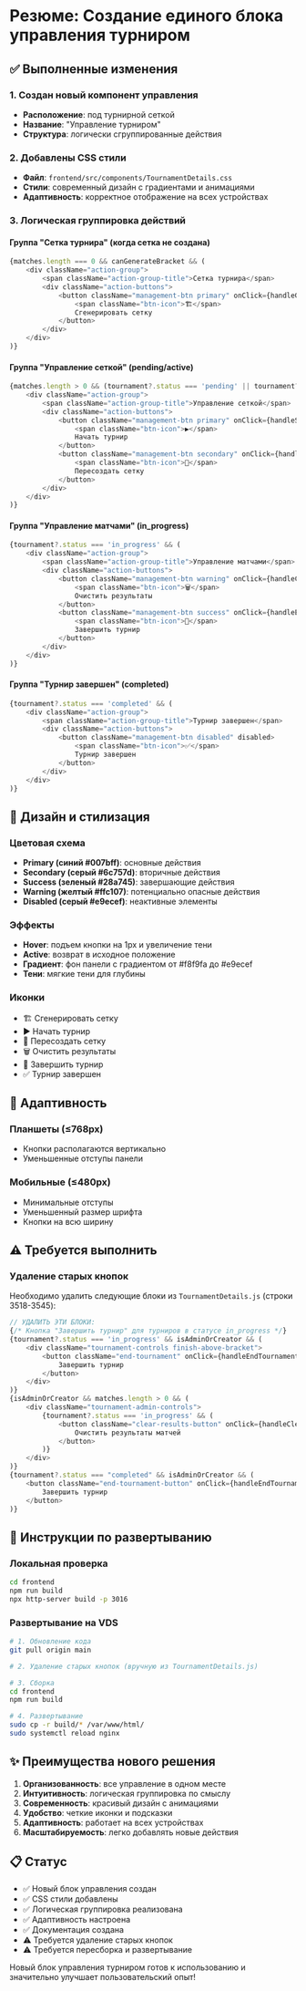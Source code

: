 # Резюме: Создание единого блока управления турниром

## ✅ Выполненные изменения

### 1. Создан новый компонент управления
- **Расположение**: под турнирной сеткой
- **Название**: "Управление турниром"
- **Структура**: логически сгруппированные действия

### 2. Добавлены CSS стили
- **Файл**: `frontend/src/components/TournamentDetails.css`
- **Стили**: современный дизайн с градиентами и анимациями
- **Адаптивность**: корректное отображение на всех устройствах

### 3. Логическая группировка действий

#### Группа "Сетка турнира" (когда сетка не создана)
```javascript
{matches.length === 0 && canGenerateBracket && (
    <div className="action-group">
        <span className="action-group-title">Сетка турнира</span>
        <div className="action-buttons">
            <button className="management-btn primary" onClick={handleGenerateBracket}>
                <span className="btn-icon">🏗️</span>
                Сгенерировать сетку
            </button>
        </div>
    </div>
)}
```

#### Группа "Управление сеткой" (pending/active)
```javascript
{matches.length > 0 && (tournament?.status === 'pending' || tournament?.status === 'active') && (
    <div className="action-group">
        <span className="action-group-title">Управление сеткой</span>
        <div className="action-buttons">
            <button className="management-btn primary" onClick={handleStartTournament}>
                <span className="btn-icon">▶️</span>
                Начать турнир
            </button>
            <button className="management-btn secondary" onClick={handleRegenerateBracket}>
                <span className="btn-icon">🔄</span>
                Пересоздать сетку
            </button>
        </div>
    </div>
)}
```

#### Группа "Управление матчами" (in_progress)
```javascript
{tournament?.status === 'in_progress' && (
    <div className="action-group">
        <span className="action-group-title">Управление матчами</span>
        <div className="action-buttons">
            <button className="management-btn warning" onClick={handleClearMatchResults}>
                <span className="btn-icon">🗑️</span>
                Очистить результаты
            </button>
            <button className="management-btn success" onClick={handleEndTournament}>
                <span className="btn-icon">🏁</span>
                Завершить турнир
            </button>
        </div>
    </div>
)}
```

#### Группа "Турнир завершен" (completed)
```javascript
{tournament?.status === 'completed' && (
    <div className="action-group">
        <span className="action-group-title">Турнир завершен</span>
        <div className="action-buttons">
            <button className="management-btn disabled" disabled>
                <span className="btn-icon">✅</span>
                Турнир завершен
            </button>
        </div>
    </div>
)}
```

## 🎨 Дизайн и стилизация

### Цветовая схема
- **Primary (синий #007bff)**: основные действия
- **Secondary (серый #6c757d)**: вторичные действия  
- **Success (зеленый #28a745)**: завершающие действия
- **Warning (желтый #ffc107)**: потенциально опасные действия
- **Disabled (серый #e9ecef)**: неактивные элементы

### Эффекты
- **Hover**: подъем кнопки на 1px и увеличение тени
- **Active**: возврат в исходное положение
- **Градиент**: фон панели с градиентом от #f8f9fa до #e9ecef
- **Тени**: мягкие тени для глубины

### Иконки
- 🏗️ Сгенерировать сетку
- ▶️ Начать турнир  
- 🔄 Пересоздать сетку
- 🗑️ Очистить результаты
- 🏁 Завершить турнир
- ✅ Турнир завершен

## 📱 Адаптивность

### Планшеты (≤768px)
- Кнопки располагаются вертикально
- Уменьшенные отступы панели

### Мобильные (≤480px)  
- Минимальные отступы
- Уменьшенный размер шрифта
- Кнопки на всю ширину

## ⚠️ Требуется выполнить

### Удаление старых кнопок
Необходимо удалить следующие блоки из `TournamentDetails.js` (строки 3518-3545):

```javascript
// УДАЛИТЬ ЭТИ БЛОКИ:
{/* Кнопка "Завершить турнир" для турниров в статусе in_progress */}
{tournament?.status === 'in_progress' && isAdminOrCreator && (
    <div className="tournament-controls finish-above-bracket">
        <button className="end-tournament" onClick={handleEndTournament}>
            Завершить турнир
        </button>
    </div>
)}
{isAdminOrCreator && matches.length > 0 && (
    <div className="tournament-admin-controls">
        {tournament?.status === 'in_progress' && (
            <button className="clear-results-button" onClick={handleClearMatchResults}>
                Очистить результаты матчей
            </button>
        )}
    </div>
)}
{tournament?.status === "completed" && isAdminOrCreator && (
    <button className="end-tournament-button" onClick={handleEndTournament}>
        Завершить турнир
    </button>
)}
```

## 🚀 Инструкции по развертыванию

### Локальная проверка
```bash
cd frontend
npm run build
npx http-server build -p 3016
```

### Развертывание на VDS
```bash
# 1. Обновление кода
git pull origin main

# 2. Удаление старых кнопок (вручную из TournamentDetails.js)

# 3. Сборка
cd frontend
npm run build

# 4. Развертывание
sudo cp -r build/* /var/www/html/
sudo systemctl reload nginx
```

## ✨ Преимущества нового решения

1. **Организованность**: все управление в одном месте
2. **Интуитивность**: логическая группировка по смыслу
3. **Современность**: красивый дизайн с анимациями
4. **Удобство**: четкие иконки и подсказки
5. **Адаптивность**: работает на всех устройствах
6. **Масштабируемость**: легко добавлять новые действия

## 📋 Статус

- ✅ Новый блок управления создан
- ✅ CSS стили добавлены  
- ✅ Логическая группировка реализована
- ✅ Адаптивность настроена
- ✅ Документация создана
- ⚠️ Требуется удаление старых кнопок
- ⚠️ Требуется пересборка и развертывание

Новый блок управления турниром готов к использованию и значительно улучшает пользовательский опыт! 